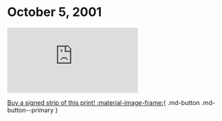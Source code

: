 # October 5, 2001

![](https://www.achewood.com/comic.php?date=10052001)

[Buy a signed strip of this print! :material-image-frame:](https://achewood-holiday-pop-up.myshopify.com/products/strip#10052001){ .md-button .md-button--primary }
